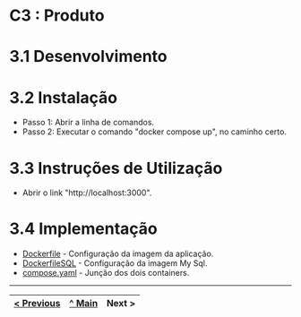 # C3 : Produto

# 3.1 Desenvolvimento



# 3.2 Instalação

* Passo 1: Abrir a linha de comandos.
* Passo 2: Executar o comando "docker compose up", no caminho certo.

# 3.3 Instruções de Utilização

* Abrir o link "http://localhost:3000".

# 3.4 Implementação


* [Dockerfile](../src/Dockerfile) - Configuração da imagem da aplicação.
* [DockerfileSQL](../src/DockerfileSQL) - Configuração da imagem My Sql.
* [compose.yaml](../src/compose.yaml) - Junção dos dois containers.

---
[< Previous](c2.md) | [^ Main](../../../) | Next >
:--- | :---: | ---: